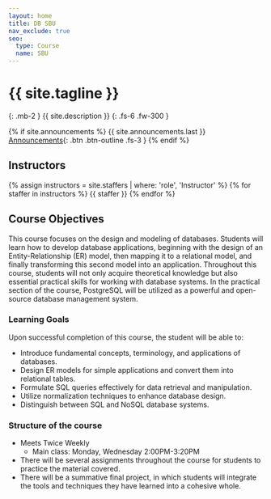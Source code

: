 ```yaml
---
layout: home
title: DB SBU
nav_exclude: true
seo:
  type: Course
  name: SBU
---
```


# {{ site.tagline }}
{: .mb-2 }
{{ site.description }}
{: .fs-6 .fw-300 }

{% if site.announcements %}
{{ site.announcements.last }}
[Announcements](announcements.md){: .btn .btn-outline .fs-3 }
{% endif %}

## Instructors

{% assign instructors = site.staffers | where: 'role', 'Instructor' %}
{% for staffer in instructors %}
{{ staffer }}
{% endfor %}


## Course Objectives

This course focuses on the design and modeling of databases. Students will learn how to develop database applications, beginning with the design of an Entity-Relationship (ER) model, then mapping it to a relational model, and finally transforming this second model into an application. Throughout this course, students will not only acquire theoretical knowledge but also essential practical skills for working with database systems. In the practical section of the course, PostgreSQL will be utilized as a powerful and open-source database management system.

### Learning Goals

 Upon successful completion of this course, the student will be able to:

- Introduce fundamental concepts, terminology, and applications of databases.
- Design ER models for simple applications and convert them into relational tables.
- Formulate SQL queries effectively for data retrieval and manipulation.
- Utilize normalization techniques to enhance database design.
- Distinguish between SQL and NoSQL database systems.

### Structure of the course

 - Meets Twice Weekly
    - Main class: Monday, Wednesday 2:00PM-3:20PM 
 - There will be several assignments throughout the course for students to practice the material covered.
 - There will be a summative final project, in which students will integrate the tools and techniques they have learned into a cohesive whole. 




